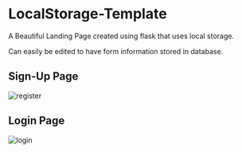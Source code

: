 # LocalStorage-Template
A Beautiful Landing Page created using flask that uses local storage. 

Can easily be edited to have form information stored in database. 

## Sign-Up Page
![register](https://user-images.githubusercontent.com/46377366/59401919-feda2780-8dce-11e9-99b5-fa481279300b.PNG)

## Login Page
![login](https://user-images.githubusercontent.com/46377366/59401908-ec5fee00-8dce-11e9-942d-cf0ad44a5418.PNG)
